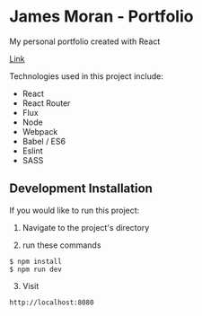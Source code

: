 # James Moran - Portfolio

My personal portfolio created with React

[Link](https://james2406.github.io/Portfolio/src/)

Technologies used in this project include:
* React
* React Router
* Flux
* Node
* Webpack
* Babel / ES6
* Eslint
* SASS


## Development Installation

If you would like to run this project:

1. Navigate to the project's directory

2. run these commands

  ```
  $ npm install
  $ npm run dev
  ```

3. Visit

  ```
  http://localhost:8080
  ```
